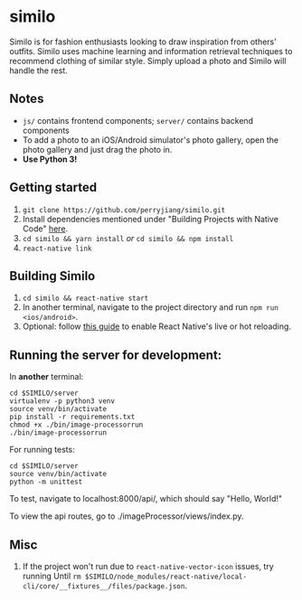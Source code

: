 # similo
Similo is for fashion enthusiasts looking to draw inspiration from others’ outfits. Similo uses machine learning and information retrieval techniques to recommend clothing of similar style. Simply upload a photo and Similo will handle the rest.

## Notes
- `js/` contains frontend components; `server/` contains backend components
- To add a photo to an iOS/Android simulator's photo gallery, open the photo gallery and just drag the photo in.
- **Use Python 3!**

## Getting started
1. `git clone https://github.com/perryjiang/similo.git`
2. Install dependencies mentioned under "Building Projects with Native Code" [here](https://facebook.github.io/react-native/docs/getting-started.html).
3. `cd similo && yarn install` _or_ `cd similo && npm install`
4. `react-native link`

## Building Similo
1. `cd similo && react-native start`
2. In another terminal, navigate to the project directory and run `npm run <ios/android>`.
3. Optional: follow [this guide](https://facebook.github.io/react-native/docs/debugging.html) to enable React Native's live or hot reloading.

## Running the server for development:
In __another__ terminal:
```
cd $SIMILO/server
virtualenv -p python3 venv
source venv/bin/activate
pip install -r requirements.txt
chmod +x ./bin/image-processorrun
./bin/image-processorrun
```

For running tests:
```
cd $SIMILO/server
source venv/bin/activate
python -m unittest
```

To test, navigate to localhost:8000/api/, which should say "Hello, World!"

To view the api routes, go to ./imageProcessor/views/index.py.

## Misc
1. If the project won't run due to `react-native-vector-icon` issues, try running Until `rm $SIMILO/node_modules/react-native/local-cli/core/__fixtures__/files/package.json`.
